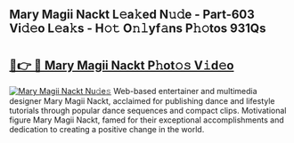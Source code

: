 ## Mary Magii Nackt L𝚎a𝚔ed N𝚞𝚍e - Part-603 Vi𝚍𝚎o L𝚎a𝚔s - H𝚘𝚝 O𝚗𝚕yf𝚊ns P𝚑𝚘tos 931Qs

# <h2><a href="http://kf70ttv.oniu.top/?m=Mary+Magii+Nackt">🔗👉 🔴 Mary Magii Nackt P𝚑ot𝚘𝚜 V𝚒d𝚎o</a></h2>

[![Mary Magii Nackt Nu𝚍e𝚜](https://i.imgur.com/0qMVB7G.gif)](http://kf70ttv.oniu.top/?m=Mary+Magii+Nackt)
Web-based entertainer and multimedia designer Mary Magii Nackt, acclaimed for publishing dance and lifestyle tutorials through popular dance sequences and compact clips. Motivational figure Mary Magii Nackt, famed for their exceptional accomplishments and dedication to creating a positive change in the world.  
